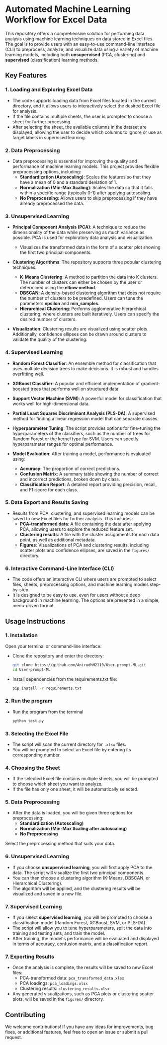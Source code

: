 
# Automated Machine Learning Workflow for Excel Data

This repository offers a comprehensive solution for performing data analysis using machine learning techniques on data stored in Excel files. The goal is to provide users with an easy-to-use command-line interface (CLI) to preprocess, analyze, and visualize data using a variety of machine learning models, including both **unsupervised** (PCA, clustering) and **supervised** (classification) learning methods.

## Key Features

### 1. **Loading and Exploring Excel Data**

-   The code supports loading data from Excel files located in the current directory, and it allows users to interactively select the desired Excel file for analysis.
-   If the file contains multiple sheets, the user is prompted to choose a sheet for further processing.
-   After selecting the sheet, the available columns in the dataset are displayed, allowing the user to decide which columns to ignore or use as target labels in supervised learning.

### 2. **Data Preprocessing**

-   Data preprocessing is essential for improving the quality and performance of machine learning models. This project provides flexible preprocessing options, including:
    -   **Standardization (Autoscaling)**: Scales the features so that they have a mean of 0 and a standard deviation of 1.
    -   **Normalization (Min-Max Scaling)**: Scales the data so that it falls within a specific range (typically 0-1) after applying autoscaling.
    -   **No Preprocessing**: Allows users to skip preprocessing if they have already preprocessed the data.

### 3. **Unsupervised Learning**

-   **Principal Component Analysis (PCA)**: A technique to reduce the dimensionality of the data while preserving as much variance as possible. PCA is used for exploratory data analysis and visualization.
    
    -   Visualizes the transformed data in the form of a scatter plot showing the first two principal components.
-   **Clustering Algorithms**: The repository supports three popular clustering techniques:
    
    -   **K-Means Clustering**: A method to partition the data into K clusters. The number of clusters can either be chosen by the user or determined using the **elbow method**.
    -   **DBSCAN**: A density-based clustering algorithm that does not require the number of clusters to be predefined. Users can tune the parameters **epsilon** and **min_samples**.
    -   **Hierarchical Clustering**: Performs agglomerative hierarchical clustering, where clusters are built iteratively. Users can specify the desired number of clusters.
-   **Visualization**: Clustering results are visualized using scatter plots. Additionally, confidence ellipses can be drawn around clusters to validate the quality of the clustering.
    

### 4. **Supervised Learning**

-   **Random Forest Classifier**: An ensemble method for classification that uses multiple decision trees to make decisions. It is robust and handles overfitting well.
    
-   **XGBoost Classifier**: A popular and efficient implementation of gradient-boosted trees that performs well on structured data.
    
-   **Support Vector Machine (SVM)**: A powerful model for classification that works well for high-dimensional data.
    
-   **Partial Least Squares Discriminant Analysis (PLS-DA)**: A supervised method for finding a linear regression model that can separate classes.
    
-   **Hyperparameter Tuning**: The script provides options for fine-tuning the hyperparameters of the classifiers, such as the number of trees for Random Forest or the kernel type for SVM. Users can specify hyperparameter ranges for optimal performance.
    
-   **Model Evaluation**: After training a model, performance is evaluated using:
    
    -   **Accuracy**: The proportion of correct predictions.
    -   **Confusion Matrix**: A summary table showing the number of correct and incorrect predictions, broken down by class.
    -   **Classification Report**: A detailed report providing precision, recall, and F1-score for each class.

### 5. **Data Export and Results Saving**

-   Results from PCA, clustering, and supervised learning models can be saved to new Excel files for further analysis. This includes:
    -   **PCA-transformed data**: A file containing the data after applying PCA, allowing users to explore the reduced feature set.
    -   **Clustering results**: A file with the cluster assignments for each data point, as well as additional metadata.
    -   **Figures**: Visualizations of PCA and clustering results, including scatter plots and confidence ellipses, are saved in the `figures/` directory.

### 6. **Interactive Command-Line Interface (CLI)**

-   The code offers an interactive CLI where users are prompted to select files, sheets, preprocessing options, and machine learning models step-by-step.
-   It is designed to be easy to use, even for users without a deep background in machine learning. The options are presented in a simple, menu-driven format.
## Usage Instructions

### 1. **Installation**
Open your terminal or command-line interface:

 -  Clone the repository and enter the directory:

     ```bash
    git clone https://github.com/AnirudhM2110/User-prompt-ML.git
    cd User-prompt-ML
 - Install dependencies from the requirements.txt file:
      ```bash
    pip install -r requirements.txt

### 2. **Run the program**

 - Run the program from the terminal
      ```bash
    python test.py
### 3. **Selecting the Excel File**

-   The script will scan the current directory for `.xlsx` files.
-   You will be prompted to select an Excel file by entering its corresponding number.

### 4. **Choosing the Sheet**

-   If the selected Excel file contains multiple sheets, you will be prompted to choose which sheet you want to analyze.
-   If the file has only one sheet, it will be automatically selected.

### 5. **Data Preprocessing**

-   After the data is loaded, you will be given three options for preprocessing:
    -   **Standardization (Autoscaling)**
    -   **Normalization (Min-Max Scaling after autoscaling)**
    -   **No Preprocessing**

Select the preprocessing method that suits your data.

### 6. **Unsupervised Learning**

-   If you choose **unsupervised learning**, you will first apply PCA to the data. The script will visualize the first two principal components.
-   You can then choose a clustering algorithm (K-Means, DBSCAN, or Hierarchical Clustering).
-   The algorithm will be applied, and the clustering results will be visualized and saved in a new file.

### 7. **Supervised Learning**

-   If you select **supervised learning**, you will be prompted to choose a classification model (Random Forest, XGBoost, SVM, or PLS-DA).
-   The script will allow you to tune hyperparameters, split the data into training and testing sets, and train the model.
-   After training, the model's performance will be evaluated and displayed in terms of accuracy, confusion matrix, and a classification report.

### 7. **Exporting Results**

-   Once the analysis is complete, the results will be saved to new Excel files:
    -   PCA-transformed data: `pca_transformed_data.xlsx`
    -   PCA loadings: `pca_loadings.xlsx`
    -   Clustering results: `clustering_results.xlsx`
-   Any generated visualizations, such as PCA plots or clustering scatter plots, will be saved in the `figures/` directory.

## Contributing

We welcome contributions! If you have any ideas for improvements, bug fixes, or additional features, feel free to open an issue or submit a pull request.
